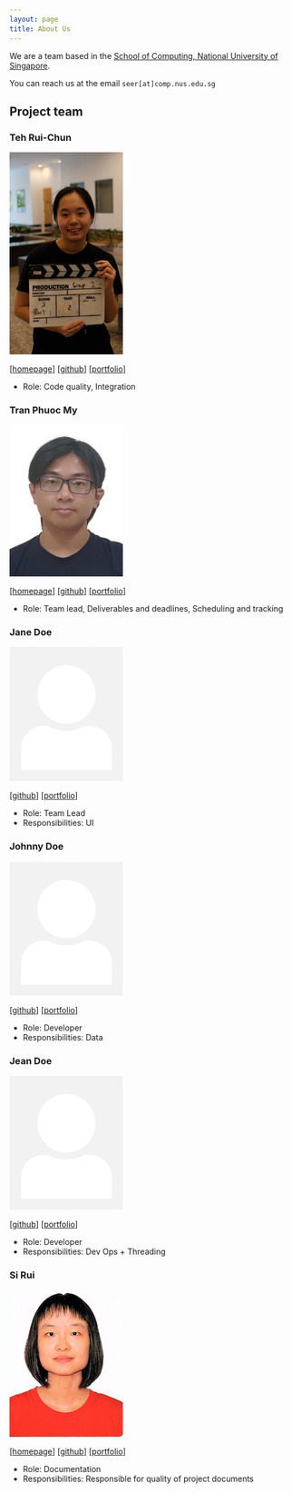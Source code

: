 ```yaml
---
layout: page
title: About Us
---
```


We are a team based in the [School of Computing, National University of Singapore](https://www.comp.nus.edu.sg).

You can reach us at the email `seer[at]comp.nus.edu.sg`

## Project team

### Teh Rui-Chun

<img src="images/reginateh.png" width="200px">

[[homepage](https://nus-cs2103-ay2425s1.github.io/website)]
[[github](https://github.com/reginateh)]
[[portfolio](team/reginateh.md)]

* Role: Code quality, Integration

### Tran Phuoc My

<img src="images/trpmy.png" width="200px">

[[homepage](http://www.comp.nus.edu.sg/~trpmy)]
[[github](https://github.com/trpmy)]
[[portfolio](team/trpmy.md)]

* Role: Team lead, Deliverables and deadlines, Scheduling and tracking

### Jane Doe

<img src="images/johndoe.png" width="200px">

[[github](http://github.com/johndoe)]
[[portfolio](team/johndoe.md)]

* Role: Team Lead
* Responsibilities: UI

### Johnny Doe

<img src="images/johndoe.png" width="200px">

[[github](http://github.com/johndoe)] [[portfolio](team/johndoe.md)]

* Role: Developer
* Responsibilities: Data

### Jean Doe

<img src="images/johndoe.png" width="200px">

[[github](http://github.com/johndoe)]
[[portfolio](team/johndoe.md)]

* Role: Developer
* Responsibilities: Dev Ops + Threading

### Si Rui

<img src="images/beginner-web-developer.png" width="200px">

[[homepage](http://www.comp.nus.edu.sg/~damithch)]
[[github](http://github.com/beginner-web-developer)]
[[portfolio](team/beginner-web-developer.md)]

* Role: Documentation
* Responsibilities: Responsible for quality of project documents
